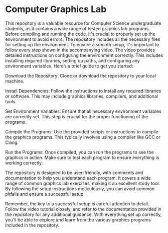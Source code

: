 # Computer Graphics Lab
This repository is a valuable resource for Computer Science undergraduate students, as it contains a wide range of tested graphics lab programs. Before compiling and running the code, it's crucial to properly set up the environment to avoid errors. The repository includes all the necessary files for setting up the environment.
To ensure a smooth setup, it's important to follow every step shown in the accompanying video. The video provides detailed instructions on configuring the environment correctly. This includes installing required libraries, setting up paths, and configuring any environment variables.
Here’s a brief guide to get you started:

Download the Repository: Clone or download the repository to your local machine.

Install Dependencies: Follow the instructions to install any required libraries or software. This may include graphics libraries, compilers, and additional tools.

Set Environment Variables: Ensure that all necessary environment variables are correctly set. This step is crucial for the proper functioning of the programs.

Compile the Programs: Use the provided scripts or instructions to compile the graphics programs. This typically involves using a compiler like GCC or Clang.

Run the Programs: Once compiled, you can run the programs to see the graphics in action. Make sure to test each program to ensure everything is working correctly.

The repository is designed to be user-friendly, with comments and documentation to help you understand each program. It covers a wide range of common graphics lab exercises, making it an excellent study tool. By following the setup instructions meticulously, you can avoid common pitfalls and ensure a successful setup.

Remember, the key to a successful setup is careful attention to detail. Follow the video tutorial closely, and refer to the documentation provided in the repository for any additional guidance. With everything set up correctly, you'll be able to explore and learn from the various graphics programs included in the repository.
